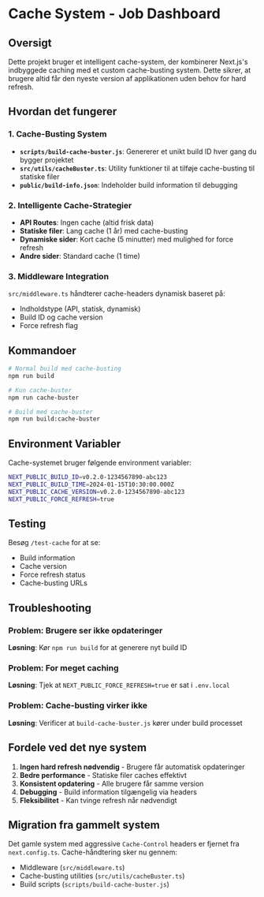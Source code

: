 # Cache System - Job Dashboard

## Oversigt

Dette projekt bruger et intelligent cache-system, der kombinerer Next.js's indbyggede caching med et custom cache-busting system. Dette sikrer, at brugere altid får den nyeste version af applikationen uden behov for hard refresh.

## Hvordan det fungerer

### 1. Cache-Busting System

- **`scripts/build-cache-buster.js`**: Genererer et unikt build ID hver gang du bygger projektet
- **`src/utils/cacheBuster.ts`**: Utility funktioner til at tilføje cache-busting til statiske filer
- **`public/build-info.json`**: Indeholder build information til debugging

### 2. Intelligente Cache-Strategier

- **API Routes**: Ingen cache (altid frisk data)
- **Statiske filer**: Lang cache (1 år) med cache-busting
- **Dynamiske sider**: Kort cache (5 minutter) med mulighed for force refresh
- **Andre sider**: Standard cache (1 time)

### 3. Middleware Integration

`src/middleware.ts` håndterer cache-headers dynamisk baseret på:
- Indholdstype (API, statisk, dynamisk)
- Build ID og cache version
- Force refresh flag

## Kommandoer

```bash
# Normal build med cache-busting
npm run build

# Kun cache-buster
npm run cache-buster

# Build med cache-buster
npm run build:cache-buster
```

## Environment Variabler

Cache-systemet bruger følgende environment variabler:

```bash
NEXT_PUBLIC_BUILD_ID=v0.2.0-1234567890-abc123
NEXT_PUBLIC_BUILD_TIME=2024-01-15T10:30:00.000Z
NEXT_PUBLIC_CACHE_VERSION=v0.2.0-1234567890-abc123
NEXT_PUBLIC_FORCE_REFRESH=true
```

## Testing

Besøg `/test-cache` for at se:
- Build information
- Cache version
- Force refresh status
- Cache-busting URLs

## Troubleshooting

### Problem: Brugere ser ikke opdateringer
**Løsning**: Kør `npm run build` for at generere nyt build ID

### Problem: For meget caching
**Løsning**: Tjek at `NEXT_PUBLIC_FORCE_REFRESH=true` er sat i `.env.local`

### Problem: Cache-busting virker ikke
**Løsning**: Verificer at `build-cache-buster.js` kører under build processet

## Fordele ved det nye system

1. **Ingen hard refresh nødvendig** - Brugere får automatisk opdateringer
2. **Bedre performance** - Statiske filer caches effektivt
3. **Konsistent opdatering** - Alle brugere får samme version
4. **Debugging** - Build information tilgængelig via headers
5. **Fleksibilitet** - Kan tvinge refresh når nødvendigt

## Migration fra gammelt system

Det gamle system med aggressive `Cache-Control` headers er fjernet fra `next.config.ts`. Cache-håndtering sker nu gennem:

- Middleware (`src/middleware.ts`)
- Cache-busting utilities (`src/utils/cacheBuster.ts`)
- Build scripts (`scripts/build-cache-buster.js`) 